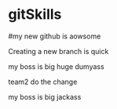 # gitSkills


#my new github is aowsome


Creating a new branch is quick


my boss is  big huge dumyass


team2 do the change


my boss is big jackass


